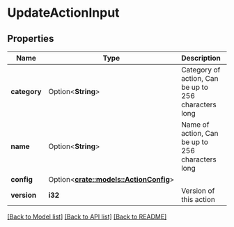 # UpdateActionInput

## Properties

Name | Type | Description | Notes
------------ | ------------- | ------------- | -------------
**category** | Option<**String**> | Category of action, Can be up to 256 characters long | [optional]
**name** | Option<**String**> | Name of action, Can be up to 256 characters long | [optional]
**config** | Option<[**crate::models::ActionConfig**](ActionConfig.md)> |  | [optional]
**version** | **i32** | Version of this action | 

[[Back to Model list]](../README.md#documentation-for-models) [[Back to API list]](../README.md#documentation-for-api-endpoints) [[Back to README]](../README.md)


